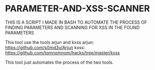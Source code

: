 # PARAMETER-AND-XSS-SCANNER

THIS IS A SCRIPT I MADE IN BASH TO AUTOMATE THE PROCESS OF FINDING PARAMETERS AND SCANNING FOR XSS IN THE FOUND PARAMETERS

This tool use the tools arjun and kxss
arjun: https://github.com/s0md3v/Arjun
kxss: https://github.com/tomnomnom/hacks/tree/master/kxss

This tool just automates the process of the two tools.
